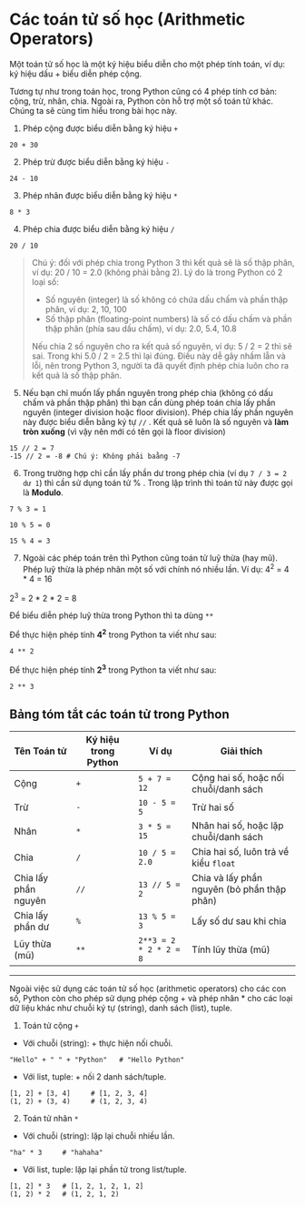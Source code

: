 # Các toán tử số học (Arithmetic Operators)

Một toán tử số học là một ký hiệu biểu diễn cho một phép tính toán, ví dụ: ký hiệu dấu + biểu diễn phép cộng.

Tương tự như trong toán học, trong Python cũng có 4 phép tính cơ bản: cộng, trừ, nhân, chia. Ngoài ra, Python còn hỗ trợ một số toán tử khác. Chúng ta sẽ cùng tìm hiểu trong bài học này.

1. Phép cộng được biểu diễn bằng ký hiệu `+`
```
20 + 30
```

2. Phép trừ được biểu diễn bằng ký hiệu `-`
```
24 - 10
```

3. Phép nhân được biểu diễn bằng ký hiệu `*`
```
8 * 3
```

4. Phép chia được biểu diễn bằng ký hiệu `/`
```
20 / 10
```
>Chú ý: đối với phép chia trong Python 3 thì kết quả sẽ là số thập phân, ví dụ: 20 / 10 = 2.0 (không phải bằng 2). Lý do là trong Python có 2 loại số:
> - Số nguyên (integer) là số không có chứa dấu chấm và phần thập phân, ví dụ: 2, 10, 100
> - Số thập phân (floating-point numbers) là số có dấu chấm và phần thập phân (phía sau dấu chấm), ví dụ: 2.0, 5.4, 10.8
>
> Nếu chia 2 số nguyên cho ra kết quả số nguyên, ví dụ: 5 / 2 = 2 thì sẽ sai. Trong khi 5.0 / 2 = 2.5  thì lại đúng. Điều này dễ gây nhầm lẫn và lỗi, nên trong Python 3, người ta đã quyết định phép chia luôn cho ra kết quả là số thập phân. 

5. Nếu bạn chỉ muốn lấy phần nguyên trong phép chia (không có dấu chấm và phần thập phân) thì bạn cần dùng phép toán chia lấy phần nguyên (integer division hoặc floor division). Phép chia lấy phần nguyên này được biểu diễn bằng ký tự `//` . Kết quả sẽ luôn là số nguyên và **làm tròn xuống** (vì vậy nên mới có tên gọi là floor division)
```
15 // 2 = 7
-15 // 2 = -8 # Chú ý: Không phải baằng -7
```

6. Trong trường hợp chỉ cần lấy phần dư trong phép chia (ví dụ `7 / 3 = 2 dư 1`) thì cần sử dụng toán tử % . Trong lập trình thì toán tử này được gọi là **Modulo**.

```
7 % 3 = 1

10 % 5 = 0

15 % 4 = 3
```

7. Ngoài các phép toán trên thì Python cũng toán tử luỹ thừa (hay mũ). Phép luỹ thừa là phép nhân một số với chính nó nhiều lần. Ví dụ:
4<sup>2</sup> = 4 * 4 = 16

2<sup>3</sup> = 2 * 2 * 2 = 8

Để biểu diễn phép luỹ thừa trong Python thì ta dùng `**`

Để thực hiện phép tính **4<sup>2</sup>** trong Python ta viết như sau:

```
4 ** 2
```

Để thực hiện phép tính **2<sup>3</sup>** trong Python ta viết như sau:

```
2 ** 3
```

## Bảng tóm tắt các toán tử trong Python

| Tên Toán tử          | Ký hiệu trong Python | Ví dụ                   | Giải thích                                   |
|-----------------------|-----------------------|-------------------------|----------------------------------------------|
| Cộng                  | `+`                  | `5 + 7 = 12`            | Cộng hai số, hoặc nối chuỗi/danh sách        |
| Trừ                   | `-`                  | `10 - 5 = 5`            | Trừ hai số                                   |
| Nhân                  | `*`                  | `3 * 5 = 15`            | Nhân hai số, hoặc lặp chuỗi/danh sách        |
| Chia                  | `/`                  | `10 / 5 = 2.0`          | Chia hai số, luôn trả về kiểu `float`        |
| Chia lấy phần nguyên  | `//`                 | `13 // 5 = 2`           | Chia và lấy phần nguyên (bỏ phần thập phân)  |
| Chia lấy phần dư      | `%`                  | `13 % 5 = 3`            | Lấy số dư sau khi chia                       |
| Lũy thừa (mũ)         | `**`                 | `2**3 = 2 * 2 * 2 = 8`  | Tính lũy thừa (mũ)                           |


---

Ngoài việc sử dụng các toán tử số học (arithmetic operators) cho các con số, Python còn cho phép sử dụng phép cộng  + và phép nhân *  cho các loại dữ liệu khác như chuỗi ký tự (string), danh sách (list), tuple.

1. Toán tử cộng `+` 

- Với chuỗi (string): + thực hiện nối chuỗi.
```
"Hello" + " " + "Python"   # "Hello Python"
```

- Với list, tuple: + nối 2 danh sách/tuple.
```
[1, 2] + [3, 4]     # [1, 2, 3, 4]
(1, 2) + (3, 4)     # (1, 2, 3, 4)
```

2. Toán tử nhân `*` 

- Với chuỗi (string): lặp lại chuỗi nhiều lần.
```
"ha" * 3     # "hahaha"
```
- Với list, tuple: lặp lại phần tử trong list/tuple.
```
[1, 2] * 3   # [1, 2, 1, 2, 1, 2]
(1, 2) * 2   # (1, 2, 1, 2)
```